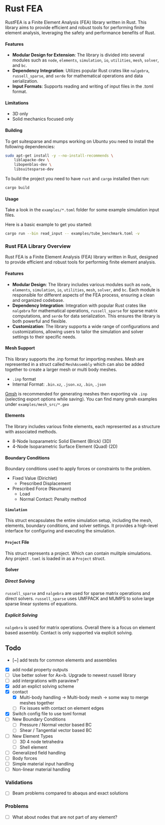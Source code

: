 # Rust FEA

RustFEA is a Finite Element Analysis (FEA) library written in Rust. This library aims to provide efficient and robust tools for performing finite element analysis, leveraging the safety and performance benefits of Rust.

#### Features
- **Modular Design for Extension**: The library is divided into several modules such as `node`, `elements`, `simulation`, `io`, `utilities`, `mesh`, `solver`, and `bc`.
- **Dependency Integration**: Utilizes popular Rust crates like `nalgebra`, `russell_sparse`, and `serde` for mathematical operations and data serialization.
- **Input Formats**: Supports reading and writing of input files in the .toml format.

#### Limitations
- 3D only
- Solid mechanics focused only


#### Building

To get suitesparse and mumps working on Ubuntu you need to install the following dependencies:

```bash
sudo apt-get install -y --no-install-recommends \
    liblapacke-dev \
    libopenblas-dev \
    libsuitesparse-dev
```

To build the project you need to have `rust` and `cargo` installed then run:

```bash
cargo build
```

#### Usage

Take a look in the `examples/*.toml` folder for some example simulation input files.

Here is a basic example to get you started:

```bash
cargo run --bin read_input -- examples/tube_benchmark.toml -v
```




### Rust FEA Library Overview

Rust FEA is a Finite Element Analysis (FEA) library written in Rust, designed to provide efficient and robust tools for performing finite element analysis.

#### Features
- **Modular Design**: The library includes various modules such as `node`, `elements`, `simulation`, `io`, `utilities`, `mesh`, `solver`, and `bc`. Each module is responsible for different aspects of the FEA process, ensuring a clean and organized codebase.
- **Dependency Integration**: Integration with popular Rust crates like `nalgebra` for mathematical operations, `russell_sparse` for sparse matrix computations, and `serde` for data serialization. This ensures the library is both powerful and flexible.
- **Customization**: The library supports a wide range of configurations and customizations, allowing users to tailor the simulation and solver settings to their specific needs.

#### Mesh Support
This library supports the .inp format for importing meshes. Mesh are represented in a struct called `MeshAssembly` which can also be added together to create a larger mesh or multi body meshes.

- `.inp` format
- Internal Format: `.bin.xz`, `.json.xz`, `.bin`, `.json`

[Gmsh](http://gmsh.info/) is recommended for generating meshes then exporting via `.inp` (selecting export options while saving). You can find many gmsh examples under `examples/mesh_src/*.geo` 

#### Elements
The library includes various finite elements, each represented as a structure with associated methods.
- 8-Node Isoparametric Solid Element (Brick) (3D)
- 4-Node Isoparametric Surface Element (Quad) (2D)

#### Boundary Conditions
Boundary conditions used to apply forces or constraints to the problem.

- Fixed Value (Dirichlet)
    - Prescribed Displacement
- Prescribed Force (Neumann)
    - Load
    - Normal Contact: Penalty method

#### `Simulation`
This struct encapsulates the entire simulation setup, including the mesh, elements, boundary conditions, and solver settings. It provides a high-level interface for configuring and executing the simulation.

#### `Project` File
This struct represents a project. Which can contain mulitple simulations. Any project `.toml` is loaded in as a `Project` struct.

#### Solver

##### Direct Solving
`russell_sparse` and `nalgebra` are used for sparse matrix operations and direct solvers. `russell_sparse` uses UMFPACK and MUMPS to solve large sparse linear systems of equations. 

##### Explicit Solving
`nalgebra` is used for matrix operations. Overall there is a focus on element based assembly. Contact is only supported via explicit solving.

## Todo
- [~] add tests for common elements and assemblies
- [x] add nodal property outputs
- [ ] Use better solver for Ax=b. Upgrade to newest russell library
- [ ] add intergrations with paraview?
- [x] add an explict solving scheme
- [x] contact
    - [x] Multi-body handling -> Multi-body mesh -> some way to merge meshes together
    - [ ] Fix issues with contact on element edges
- [x] Switch config file to use toml format
- [ ] New Boundary Conditions
    - [ ] Pressure / Normal vector based BC
    - [ ] Shear / Tangential vector based BC
- [ ] New Element Types
    - [ ] 3D 4 node tetrahedra
    - [ ] Shell element
- [ ] Generalized field handling
- [ ] Body forces
- [ ] Simple material input handling
- [ ] Non-linear material handling
### Validations
- [ ] Beam problems compared to abaqus and exact solutions
### Problems
- [ ] What about nodes that are not part of any element?